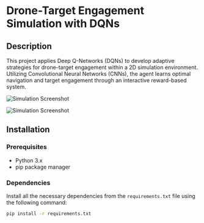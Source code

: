 <!-- @format -->

# Drone-Target Engagement Simulation with DQNs

## Description

This project applies Deep Q-Networks (DQNs) to develop adaptive strategies for drone-target engagement within a 2D simulation environment. Utilizing Convolutional Neural Networks (CNNs), the agent learns optimal navigation and target engagement through an interactive reward-based system.

![Simulation Screenshot](https://github.com/vicksEmmanuel/drone_reinforcement/blob/main/ScreenRecording2024-01-08at16.13.47-ezgif.com-video-to-gif-converter.gif)

![Simulation Screenshot](https://github.com/vicksEmmanuel/drone_reinforcement/blob/main/ScreenRecording2024-01-10at22.49.32-ezgif.com-video-to-gif-converter.gif)

## Installation

### Prerequisites

- Python 3.x
- pip package manager

### Dependencies

Install all the necessary dependencies from the `requirements.txt` file using the following command:

```bash
pip install -r requirements.txt
```
